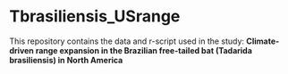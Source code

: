 # Tbrasiliensis_USrange

This repository contains the data and r-script used in the study: <b>Climate-driven range expansion in the Brazilian free-tailed bat (Tadarida brasiliensis) in North America</b>
